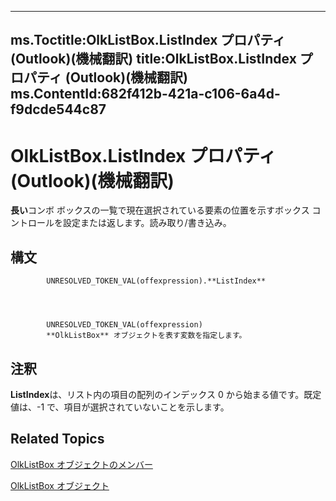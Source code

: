 

---
ms.Toctitle:OlkListBox.ListIndex プロパティ (Outlook)(機械翻訳)
title:OlkListBox.ListIndex プロパティ (Outlook)(機械翻訳)
ms.ContentId:682f412b-421a-c106-6a4d-f9dcde544c87
---
# OlkListBox.ListIndex プロパティ (Outlook)(機械翻訳)




**長い**コンボ ボックスの一覧で現在選択されている要素の位置を示すボックス コントロールを設定または返します。読み取り/書き込み。

## 構文

            UNRESOLVED_TOKEN_VAL(offexpression).**ListIndex**




            UNRESOLVED_TOKEN_VAL(offexpression)
            **OlkListBox** オブジェクトを表す変数を指定します。



## 注釈
**ListIndex**は、リスト内の項目の配列のインデックス 0 から始まる値です。既定値は、-1 で、項目が選択されていないことを示します。



## Related Topics

[OlkListBox オブジェクトのメンバー](b8bed0b5-6994-1492-055e-4067b232f9c4.md)

[OlkListBox オブジェクト](373d2a00-97e5-2ed3-f15f-577d97b32334.md)




